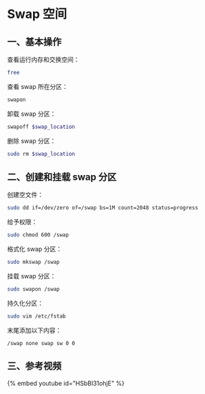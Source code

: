 # Swap 空间

## 一、基本操作

查看运行内存和交换空间：

```sh
free
```

查看 swap 所在分区：

```sh
swapon
```

卸载 swap 分区：

```sh
swapoff $swap_location
```

删除 swap 分区：

```sh
sudo rm $swap_location
```

## 二、创建和挂载 swap 分区

创建空文件：

```sh
sudo dd if=/dev/zero of=/swap bs=1M count=2048 status=progress
```

给予权限：

```sh
sudo chmod 600 /swap
```

格式化 swap 分区：

```sh
sudo mkswap /swap
```

挂载 swap 分区：

```sh
sudo swapon /swap
```

持久化分区：

```sh
sudo vim /etc/fstab
```

末尾添加以下内容：

```
/swap none swap sw 0 0
```

## 三、参考视频

{% embed youtube id="HSbBl31ohjE" %}
